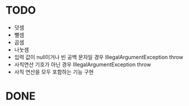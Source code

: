 # TODO
* 덧셈
* 뺄셈
* 곱셈
* 나눗셈
* 입력 값이 null이거나 빈 공백 문자일 경우 IllegalArgumentException throw
* 사칙연산 기호가 아닌 경우 IllegalArgumentException throw
* 사칙 연산을 모두 포함하는 기능 구현

# DONE
